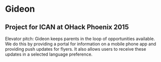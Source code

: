 # Gideon
## Project for ICAN at OHack Phoenix 2015
Elevator pitch: Gideon keeps parents in the loop of opportunities available. We do this by providing a portal for information on a mobile phone app and providing push updates for flyers. It also allows users to receive these updates in a selected language preference.
